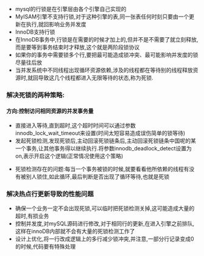 - mysql的行锁是在引擎层由各个引擎自己实现的
- MyISAM引擎不支持行锁,对于这种引擎的表,同一张表任何时刻只要由一个更新在执行,就回影响业务并发度
- InnoDB支持行锁
- 在InnoDB事务中,行锁是在需要的时候才加上的,但并不是不需要了就立刻释放,而是要等到事务结束时才释放,这个就是两阶段锁协议
- 如果你的事务中需要锁多个行,要把最可能造成锁冲突、最可能影响并发度的锁尽量往后放
- 当并发系统中不同线程出现循环资源依赖,涉及的线程都在等待别的线程释放资源时,就回导致这几个线程都进入无限等待的状态,称为死锁.
### 解决死锁的两种策略:
#### 方向:控制访问相同资源的并发事务量
  + 直接进入等待,直到超时,这个超时时间可以通过参数innodb_lock_wait_timeout来设置(时间太短容易造成误伤简单的锁等待)
  + 发起死锁检测,发现死锁后,主动回滚死锁链条后,主动回滚死锁链条中国呢的某一个事务,让其他事务得以继续执行.将参数innodb_deadlock_detect设置为on,表示开启这个逻辑(正常情况使用这个策略)

- 死锁检测存在的问题:每当一个事务被锁的时候,就要看看他所依赖的线程有没有被别人锁住,如此循环,最后判断是否出现了循环等待,也就是死锁
### 解决热点行更新导致的性能问题
- 确保一个业务一定不会出现死锁,可以临时把死锁检测关掉,这可能造成大量的超时,有损业务
- 控制并发度,对mySQL源码进行修改,对于相同行的更新,在进入引擎之前排队,这样在innoDB内部就不会有大量的死锁检测工作了
- 设计上优化,将一行改成逻辑上的多行减少锁冲突,并注意,一部分行记录变成0的时候,代码要有特殊处理

